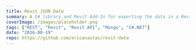 ```yaml
---
title: Revit JSON Data
summary: A C# library and Revit Add-In for exporting the data in a Revit model to and from JSON
coverImage: /images/placeholder.png
tags: ["REST", "Revit", "Revit API", "Mongo", "C#.NET"]
date: "2016-08-19"
repo: https://github.com/ericanastas/revit-data
---
```

